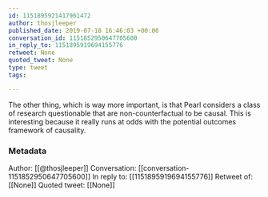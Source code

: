 ```yaml
---
id: 1151895921417961472
author: thosjleeper
published_date: 2019-07-18 16:46:03 +00:00
conversation_id: 1151852950647705600
in_reply_to: 1151895919694155776
retweet: None
quoted_tweet: None
type: tweet
tags:

---
```


The other thing, which is way more important, is that Pearl considers a class of research questionable that are non-counterfactual to be causal. This is interesting because it really runs at odds with the potential outcomes framework of causality.

### Metadata

Author: [[@thosjleeper]]
Conversation: [[conversation-1151852950647705600]]
In reply to: [[1151895919694155776]]
Retweet of: [[None]]
Quoted tweet: [[None]]
